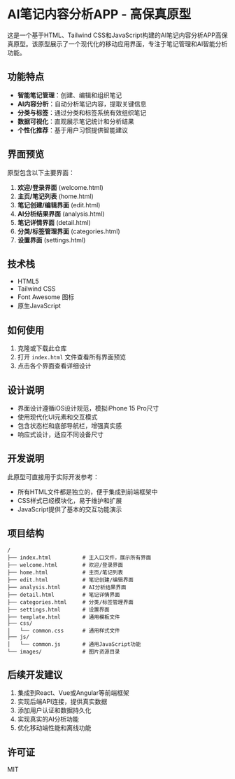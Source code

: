 # AI笔记内容分析APP - 高保真原型

这是一个基于HTML、Tailwind CSS和JavaScript构建的AI笔记内容分析APP高保真原型。该原型展示了一个现代化的移动应用界面，专注于笔记管理和AI智能分析功能。

## 功能特点

- **智能笔记管理**：创建、编辑和组织笔记
- **AI内容分析**：自动分析笔记内容，提取关键信息
- **分类与标签**：通过分类和标签系统有效组织笔记
- **数据可视化**：直观展示笔记统计和分析结果
- **个性化推荐**：基于用户习惯提供智能建议

## 界面预览

原型包含以下主要界面：

1. **欢迎/登录界面** (welcome.html)
2. **主页/笔记列表** (home.html)
3. **笔记创建/编辑界面** (edit.html)
4. **AI分析结果界面** (analysis.html)
5. **笔记详情界面** (detail.html)
6. **分类/标签管理界面** (categories.html)
7. **设置界面** (settings.html)

## 技术栈

- HTML5
- Tailwind CSS
- Font Awesome 图标
- 原生JavaScript

## 如何使用

1. 克隆或下载此仓库
2. 打开 `index.html` 文件查看所有界面预览
3. 点击各个界面查看详细设计

## 设计说明

- 界面设计遵循iOS设计规范，模拟iPhone 15 Pro尺寸
- 使用现代化UI元素和交互模式
- 包含状态栏和底部导航栏，增强真实感
- 响应式设计，适应不同设备尺寸

## 开发说明

此原型可直接用于实际开发参考：

- 所有HTML文件都是独立的，便于集成到前端框架中
- CSS样式已经模块化，易于维护和扩展
- JavaScript提供了基本的交互功能演示

## 项目结构

```
/
├── index.html          # 主入口文件，展示所有界面
├── welcome.html        # 欢迎/登录界面
├── home.html           # 主页/笔记列表
├── edit.html           # 笔记创建/编辑界面
├── analysis.html       # AI分析结果界面
├── detail.html         # 笔记详情界面
├── categories.html     # 分类/标签管理界面
├── settings.html       # 设置界面
├── template.html       # 通用模板文件
├── css/
│   └── common.css      # 通用样式文件
├── js/
│   └── common.js       # 通用JavaScript功能
└── images/             # 图片资源目录
```

## 后续开发建议

1. 集成到React、Vue或Angular等前端框架
2. 实现后端API连接，提供真实数据
3. 添加用户认证和数据持久化
4. 实现真实的AI分析功能
5. 优化移动端性能和离线功能

## 许可证

MIT 